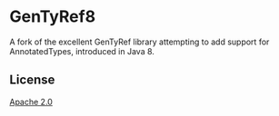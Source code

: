 # GenTyRef8

A fork of the excellent GenTyRef library attempting to add support for AnnotatedTypes, introduced in Java 8.

 ## License
 [Apache 2.0](http://www.apache.org/licenses/LICENSE-2.0)